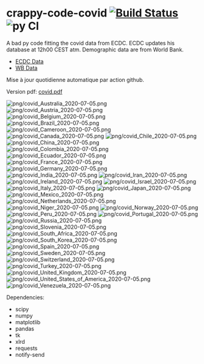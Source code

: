# crappy-code-covid [![Build Status](https://cloud.drone.io/api/badges/a-lemonnier/crappy-code-covid/status.svg)](https://cloud.drone.io/a-lemonnier/crappy-code-covid) ![py CI](https://github.com/a-lemonnier/crappy-code-covid/workflows/py%20CI/badge.svg)
 
A bad py code fitting the covid data from ECDC. ECDC updates his database at 12h00 CEST atm. Demographic data are from World Bank.
 
- [ECDC Data](https://www.ecdc.europa.eu/en/publications-data/download-todays-data-geographic-distribution-covid-19-cases-worldwide)
- [WB Data](https://data.worldbank.org/indicator/sp.pop.totl)
 
 
Mise à jour quotidienne automatique par action github.
 
Version pdf: [covid.pdf](https://github.com/a-lemonnier/crappy-code-covid/raw/master/covid.pdf)
 
![png/covid_Australia_2020-07-05.png](png/covid_Australia_2020-07-05.png)
![png/covid_Austria_2020-07-05.png](png/covid_Austria_2020-07-05.png)
![png/covid_Belgium_2020-07-05.png](png/covid_Belgium_2020-07-05.png)
![png/covid_Brazil_2020-07-05.png](png/covid_Brazil_2020-07-05.png)
![png/covid_Cameroon_2020-07-05.png](png/covid_Cameroon_2020-07-05.png)
![png/covid_Canada_2020-07-05.png](png/covid_Canada_2020-07-05.png)
![png/covid_Chile_2020-07-05.png](png/covid_Chile_2020-07-05.png)
![png/covid_China_2020-07-05.png](png/covid_China_2020-07-05.png)
![png/covid_Colombia_2020-07-05.png](png/covid_Colombia_2020-07-05.png)
![png/covid_Ecuador_2020-07-05.png](png/covid_Ecuador_2020-07-05.png)
![png/covid_France_2020-07-05.png](png/covid_France_2020-07-05.png)
![png/covid_Germany_2020-07-05.png](png/covid_Germany_2020-07-05.png)
![png/covid_India_2020-07-05.png](png/covid_India_2020-07-05.png)
![png/covid_Iran_2020-07-05.png](png/covid_Iran_2020-07-05.png)
![png/covid_Ireland_2020-07-05.png](png/covid_Ireland_2020-07-05.png)
![png/covid_Israel_2020-07-05.png](png/covid_Israel_2020-07-05.png)
![png/covid_Italy_2020-07-05.png](png/covid_Italy_2020-07-05.png)
![png/covid_Japan_2020-07-05.png](png/covid_Japan_2020-07-05.png)
![png/covid_Mexico_2020-07-05.png](png/covid_Mexico_2020-07-05.png)
![png/covid_Netherlands_2020-07-05.png](png/covid_Netherlands_2020-07-05.png)
![png/covid_Niger_2020-07-05.png](png/covid_Niger_2020-07-05.png)
![png/covid_Norway_2020-07-05.png](png/covid_Norway_2020-07-05.png)
![png/covid_Peru_2020-07-05.png](png/covid_Peru_2020-07-05.png)
![png/covid_Portugal_2020-07-05.png](png/covid_Portugal_2020-07-05.png)
![png/covid_Russia_2020-07-05.png](png/covid_Russia_2020-07-05.png)
![png/covid_Slovenia_2020-07-05.png](png/covid_Slovenia_2020-07-05.png)
![png/covid_South_Africa_2020-07-05.png](png/covid_South_Africa_2020-07-05.png)
![png/covid_South_Korea_2020-07-05.png](png/covid_South_Korea_2020-07-05.png)
![png/covid_Spain_2020-07-05.png](png/covid_Spain_2020-07-05.png)
![png/covid_Sweden_2020-07-05.png](png/covid_Sweden_2020-07-05.png)
![png/covid_Switzerland_2020-07-05.png](png/covid_Switzerland_2020-07-05.png)
![png/covid_Turkey_2020-07-05.png](png/covid_Turkey_2020-07-05.png)
![png/covid_United_Kingdom_2020-07-05.png](png/covid_United_Kingdom_2020-07-05.png)
![png/covid_United_States_of_America_2020-07-05.png](png/covid_United_States_of_America_2020-07-05.png)
![png/covid_Venezuela_2020-07-05.png](png/covid_Venezuela_2020-07-05.png)
 
Dependencies:
- scipy
- numpy
- matplotlib
- pandas
- tk
- xlrd
- requests
- notify-send
